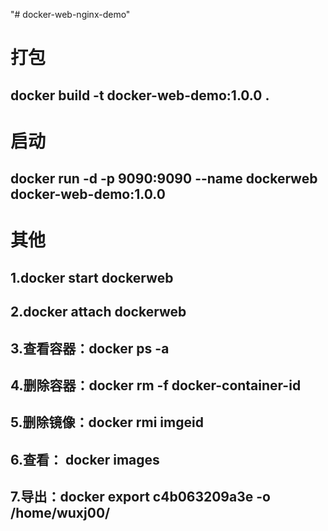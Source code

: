 "# docker-web-nginx-demo"
# 打包
## docker build -t docker-web-demo:1.0.0 .
# 启动
## docker run -d -p 9090:9090 --name dockerweb docker-web-demo:1.0.0
# 其他
##  1.docker start dockerweb
##  2.docker attach dockerweb
##  3.查看容器：docker ps -a
##  4.删除容器：docker rm -f docker-container-id
##  5.删除镜像：docker rmi imgeid
##  6.查看： docker images
##  7.导出：docker export c4b063209a3e -o /home/wuxj00/
